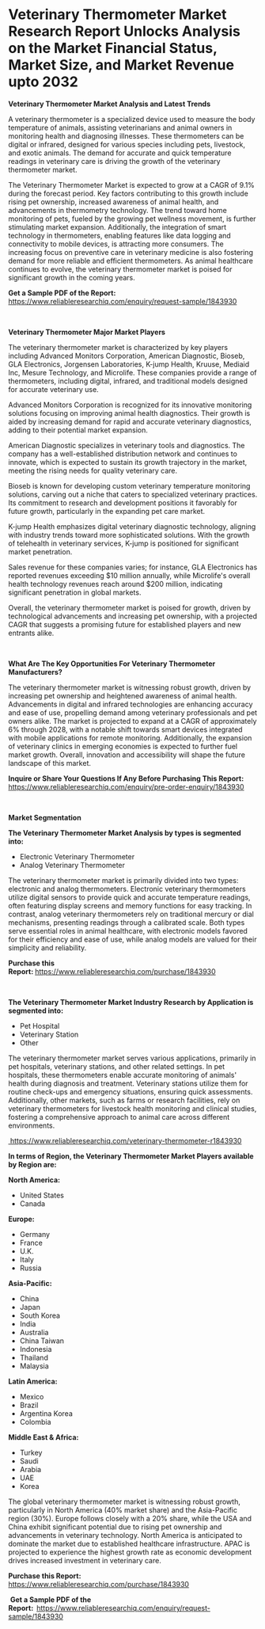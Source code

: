 <p><h1>Veterinary Thermometer Market Research Report Unlocks Analysis on the Market Financial Status, Market Size, and Market Revenue upto 2032</h1></p><p><strong>Veterinary Thermometer Market Analysis and Latest Trends</strong></p>
<p><p>A veterinary thermometer is a specialized device used to measure the body temperature of animals, assisting veterinarians and animal owners in monitoring health and diagnosing illnesses. These thermometers can be digital or infrared, designed for various species including pets, livestock, and exotic animals. The demand for accurate and quick temperature readings in veterinary care is driving the growth of the veterinary thermometer market.</p><p>The Veterinary Thermometer Market is expected to grow at a CAGR of 9.1% during the forecast period. Key factors contributing to this growth include rising pet ownership, increased awareness of animal health, and advancements in thermometry technology. The trend toward home monitoring of pets, fueled by the growing pet wellness movement, is further stimulating market expansion. Additionally, the integration of smart technology in thermometers, enabling features like data logging and connectivity to mobile devices, is attracting more consumers. The increasing focus on preventive care in veterinary medicine is also fostering demand for more reliable and efficient thermometers. As animal healthcare continues to evolve, the veterinary thermometer market is poised for significant growth in the coming years.</p></p>
<p><strong>Get a Sample PDF of the Report:&nbsp;</strong> <a href="https://www.reliableresearchiq.com/enquiry/request-sample/1843930?utm_campaign=3307&utm_medium=2&utm_source=Github&utm_content=ia&utm_term=13042025&utm_id=veterinary-thermometer">https://www.reliableresearchiq.com/enquiry/request-sample/1843930</a></p>
<p>&nbsp;</p>
<p><strong>Veterinary Thermometer Major Market Players</strong></p>
<p><p>The veterinary thermometer market is characterized by key players including Advanced Monitors Corporation, American Diagnostic, Bioseb, GLA Electronics, Jorgensen Laboratories, K-jump Health, Kruuse, Mediaid Inc, Mesure Technology, and Microlife. These companies provide a range of thermometers, including digital, infrared, and traditional models designed for accurate veterinary use.</p><p>Advanced Monitors Corporation is recognized for its innovative monitoring solutions focusing on improving animal health diagnostics. Their growth is aided by increasing demand for rapid and accurate veterinary diagnostics, adding to their potential market expansion.</p><p>American Diagnostic specializes in veterinary tools and diagnostics. The company has a well-established distribution network and continues to innovate, which is expected to sustain its growth trajectory in the market, meeting the rising needs for quality veterinary care.</p><p>Bioseb is known for developing custom veterinary temperature monitoring solutions, carving out a niche that caters to specialized veterinary practices. Its commitment to research and development positions it favorably for future growth, particularly in the expanding pet care market.</p><p>K-jump Health emphasizes digital veterinary diagnostic technology, aligning with industry trends toward more sophisticated solutions. With the growth of telehealth in veterinary services, K-jump is positioned for significant market penetration.</p><p>Sales revenue for these companies varies; for instance, GLA Electronics has reported revenues exceeding $10 million annually, while Microlife's overall health technology revenues reach around $200 million, indicating significant penetration in global markets. </p><p>Overall, the veterinary thermometer market is poised for growth, driven by technological advancements and increasing pet ownership, with a projected CAGR that suggests a promising future for established players and new entrants alike.</p></p>
<p>&nbsp;</p>
<p><strong>What Are The Key Opportunities For Veterinary Thermometer Manufacturers?</strong></p>
<p><p>The veterinary thermometer market is witnessing robust growth, driven by increasing pet ownership and heightened awareness of animal health. Advancements in digital and infrared technologies are enhancing accuracy and ease of use, propelling demand among veterinary professionals and pet owners alike. The market is projected to expand at a CAGR of approximately 6% through 2028, with a notable shift towards smart devices integrated with mobile applications for remote monitoring. Additionally, the expansion of veterinary clinics in emerging economies is expected to further fuel market growth. Overall, innovation and accessibility will shape the future landscape of this market.</p></p>
<p><strong>Inquire or Share Your Questions If Any Before Purchasing This Report:</strong> <a href="https://www.reliableresearchiq.com/enquiry/pre-order-enquiry/1843930?utm_campaign=3307&utm_medium=2&utm_source=Github&utm_content=ia&utm_term=13042025&utm_id=veterinary-thermometer">https://www.reliableresearchiq.com/enquiry/pre-order-enquiry/1843930</a></p>
<p>&nbsp;</p>
<p><strong>Market Segmentation</strong></p>
<p><strong>The Veterinary Thermometer Market Analysis by types is segmented into:</strong></p>
<p><ul><li>Electronic Veterinary Thermometer</li><li>Analog Veterinary Thermometer</li></ul></p>
<p><p>The veterinary thermometer market is primarily divided into two types: electronic and analog thermometers. Electronic veterinary thermometers utilize digital sensors to provide quick and accurate temperature readings, often featuring display screens and memory functions for easy tracking. In contrast, analog veterinary thermometers rely on traditional mercury or dial mechanisms, presenting readings through a calibrated scale. Both types serve essential roles in animal healthcare, with electronic models favored for their efficiency and ease of use, while analog models are valued for their simplicity and reliability.</p></p>
<p><strong>Purchase this Report:&nbsp;</strong><a href="https://www.reliableresearchiq.com/purchase/1843930?utm_campaign=3307&utm_medium=2&utm_source=Github&utm_content=ia&utm_term=13042025&utm_id=veterinary-thermometer">https://www.reliableresearchiq.com/purchase/1843930</a></p>
<p>&nbsp;</p>
<p><strong>The Veterinary Thermometer Market Industry Research by Application is segmented into:</strong></p>
<p><ul><li>Pet Hospital</li><li>Veterinary Station</li><li>Other</li></ul></p>
<p><p>The veterinary thermometer market serves various applications, primarily in pet hospitals, veterinary stations, and other related settings. In pet hospitals, these thermometers enable accurate monitoring of animals' health during diagnosis and treatment. Veterinary stations utilize them for routine check-ups and emergency situations, ensuring quick assessments. Additionally, other markets, such as farms or research facilities, rely on veterinary thermometers for livestock health monitoring and clinical studies, fostering a comprehensive approach to animal care across different environments.</p></p>
<p><a href="https://www.reliableresearchiq.com/veterinary-thermometer-r1843930?utm_campaign=3307&utm_medium=2&utm_source=Github&utm_content=ia&utm_term=13042025&utm_id=veterinary-thermometer">&nbsp;https://www.reliableresearchiq.com/veterinary-thermometer-r1843930</a></p>
<p><strong>In terms of Region, the Veterinary Thermometer Market Players available by Region are:</strong></p>
<p>
    <p> <strong> North America: </strong>
        <ul>
            <li>United States</li>
            <li>Canada</li>
        </ul>
        </p> 
    <p> <strong> Europe: </strong>
        <ul>
            <li>Germany</li>
            <li>France</li>
            <li>U.K.</li>
            <li>Italy</li>
            <li>Russia</li>
        </ul>
        </p> 
    <p> <strong> Asia-Pacific: </strong>
        <ul>
            <li>China</li>
            <li>Japan</li>
            <li>South Korea</li>
            <li>India</li>
            <li>Australia</li>
            <li>China Taiwan</li>
            <li>Indonesia</li>
            <li>Thailand</li>
            <li>Malaysia</li>
        </ul>
        </p> 
    <p> <strong> Latin America: </strong>
        <ul>
            <li>Mexico</li>
            <li>Brazil</li>
            <li>Argentina Korea</li>
            <li>Colombia</li>
        </ul>
        </p> 
    <p> <strong> Middle East & Africa: </strong>
        <ul>
            <li>Turkey</li>
            <li>Saudi</li>
            <li>Arabia</li>
            <li>UAE</li>
            <li>Korea</li>
        </ul>
    </p>
    </p>
<p><p>The global veterinary thermometer market is witnessing robust growth, particularly in North America (40% market share) and the Asia-Pacific region (30%). Europe follows closely with a 20% share, while the USA and China exhibit significant potential due to rising pet ownership and advancements in veterinary technology. North America is anticipated to dominate the market due to established healthcare infrastructure. APAC is projected to experience the highest growth rate as economic development drives increased investment in veterinary care.</p></p>
<p><strong>Purchase this Report: </strong><a href="https://www.reliableresearchiq.com/purchase/1843930?utm_campaign=3307&utm_medium=2&utm_source=Github&utm_content=ia&utm_term=13042025&utm_id=veterinary-thermometer">https://www.reliableresearchiq.com/purchase/1843930</a></p>
<p>&nbsp;<strong>Get a Sample PDF of the Report:&nbsp;&nbsp;</strong><a href="https://www.reliableresearchiq.com/enquiry/request-sample/1843930?utm_campaign=3307&utm_medium=2&utm_source=Github&utm_content=ia&utm_term=13042025&utm_id=veterinary-thermometer">https://www.reliableresearchiq.com/enquiry/request-sample/1843930</a></p>
<p><strong></strong></p>
<p><p></p><p></p><p></p></p>